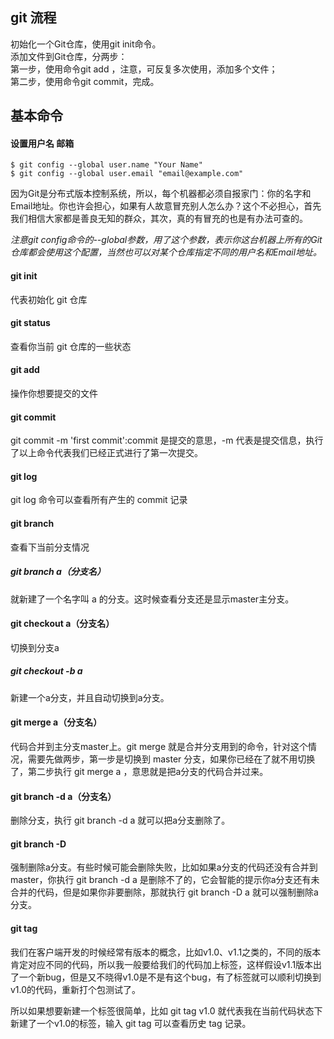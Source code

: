 ## git 流程  
初始化一个Git仓库，使用git init命令。  
添加文件到Git仓库，分两步：  
第一步，使用命令git add <file>，注意，可反复多次使用，添加多个文件；  
第二步，使用命令git commit，完成。

## 基本命令

#### 设置用户名 邮箱  
```
$ git config --global user.name "Your Name"
$ git config --global user.email "email@example.com"
```  

因为Git是分布式版本控制系统，所以，每个机器都必须自报家门：你的名字和Email地址。你也许会担心，如果有人故意冒充别人怎么办？这个不必担心，首先我们相信大家都是善良无知的群众，其次，真的有冒充的也是有办法可查的。  

*注意git config命令的--global参数，用了这个参数，表示你这台机器上所有的Git仓库都会使用这个配置，当然也可以对某个仓库指定不同的用户名和Email地址。*

#### git init  
代表初始化 git 仓库  

#### git status  
查看你当前 git 仓库的一些状态  

#### git add <file>  
操作你想要提交的文件  

#### git commit  
git commit -m 'first commit':commit 是提交的意思，-m 代表是提交信息，执行了以上命令代表我们已经正式进行了第一次提交。  

#### git log  
git log 命令可以查看所有产生的 commit 记录  

#### git branch  
查看下当前分支情况  

##### git branch a（分支名）  
就新建了一个名字叫 a 的分支。这时候查看分支还是显示master主分支。  

#### git checkout a（分支名）  
切换到分支a  

##### git checkout -b a  
新建一个a分支，并且自动切换到a分支。  

#### git merge a（分支名）
代码合并到主分支master上。git merge 就是合并分支用到的命令，针对这个情况，需要先做两步，第一步是切换到 master 分支，如果你已经在了就不用切换了，第二步执行 git merge a ，意思就是把a分支的代码合并过来。  

#### git branch -d a（分支名）
删除分支，执行 git branch -d a 就可以把a分支删除了。  

#### git branch -D
强制删除a分支。有些时候可能会删除失败，比如如果a分支的代码还没有合并到master，你执行 git branch -d a 是删除不了的，它会智能的提示你a分支还有未合并的代码，但是如果你非要删除，那就执行 git branch -D a 就可以强制删除a分支。  

#### git tag

我们在客户端开发的时候经常有版本的概念，比如v1.0、v1.1之类的，不同的版本肯定对应不同的代码，所以我一般要给我们的代码加上标签，这样假设v1.1版本出了一个新bug，但是又不晓得v1.0是不是有这个bug，有了标签就可以顺利切换到v1.0的代码，重新打个包测试了。

所以如果想要新建一个标签很简单，比如 git tag v1.0 就代表我在当前代码状态下新建了一个v1.0的标签，输入 git tag 可以查看历史 tag 记录。
